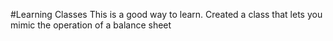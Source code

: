 #Learning Classes
This is a good way to learn. Created a class that lets you mimic the operation of a balance sheet
